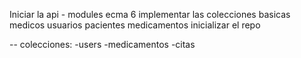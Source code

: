 Iniciar la api - modules ecma 6
implementar las colecciones basicas
medicos
usuarios
pacientes
medicamentos
inicializar el repo

--
colecciones:
-users
-medicamentos
-citas